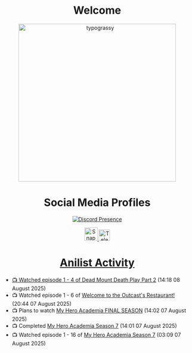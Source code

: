 <div align="center">

# Welcome
<a href="https://github.com/kawarimidoll/typograssy">
    <img alt="typograssy" src="https://typograssy.deno.dev/api?text=%E3%82%88%E3%81%86%E3%81%93%E3%81%9D%E3%81%BF%E3%81%AA%E3%81%95%E3%82%93%20-%20Sheby--&&l0=none&l1=82d9d0&l2=027353&l3=038c4c&l4=01402e&bg=none&frame=none&speed=100&comment=" width="421.99">
</a>

</div>

<div align="center">

# Social Media Profiles

[![Discord Presence](https://lanyard.cnrad.dev/api/612532963938271232)](https://discord.com/users/612532963938271232)


<a href="https://www.snapchat.com/add/a.sheby" title="Snapchat Profile">
    <img src="https://www.freepnglogos.com/uploads/snapchat-logo-png-0.png" width="35" alt="Snapchat Logo" />


<a href="https://t.me/ASheby" title="Telegram Profile">
    <img src="https://www.freepnglogos.com/uploads/telegram-logo-png-0.png" width="30" alt="Telegram Logo" />


</div>

<div align="center">

# Anilist Activity

</div>

<!-- ANILIST_ACTIVITY:start -->

-   📺 Watched episode 1 - 4 of [Dead Mount Death Play Part 2](https://anilist.co/anime/162803) (14:18 08 August 2025)
-   📺 Watched episode 1 - 6 of [Welcome to the Outcast's Restaurant!](https://anilist.co/anime/185544) (20:44 07 August 2025)
-   📺 Plans to watch [My Hero Academia FINAL SEASON](https://anilist.co/anime/182896) (14:02 07 August 2025)
-   📺 Completed [My Hero Academia Season 7](https://anilist.co/anime/163139) (14:01 07 August 2025)
-   📺 Watched episode 1 - 16 of [My Hero Academia Season 7](https://anilist.co/anime/163139) (03:09 07 August 2025)

<!-- ANILIST_ACTIVITY:end -->
